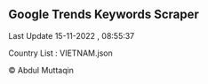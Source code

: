 

## Google Trends Keywords Scraper 
 
Last Update 15-11-2022 , 08:55:37

Country List :
VIETNAM.json



© Abdul Muttaqin 
